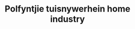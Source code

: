 ---
title: "Polfyntjie tuisnywerhein home industry"
url: /pretoria/polfyntjie-tuisnywerhein-home-industry/
shop: Bäckerei
---